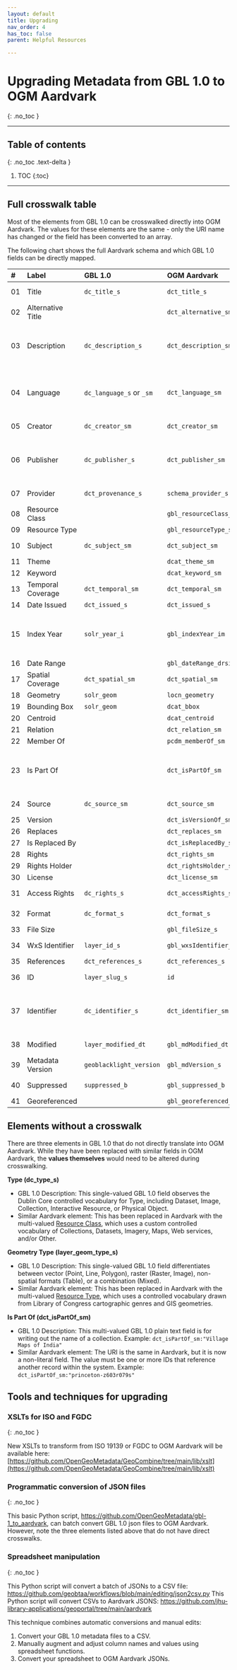 ```yaml
---
layout: default
title: Upgrading
nav_order: 4
has_toc: false
parent: Helpful Resources

---
```


# Upgrading Metadata from GBL 1.0 to OGM Aardvark
{: .no_toc }

---
## Table of contents
{: .no_toc .text-delta }

1. TOC
{:toc}

---

## Full crosswalk table

Most of the elements from GBL 1.0 can be crosswalked directly into OGM Aardvark. The values for these elements are the same - only the URI name has changed or the field has been converted to an array.  

The following chart shows the full Aardvark schema and which GBL 1.0 fields can be directly mapped.

|  # |       Label       |        GBL 1.0           |      OGM Aardvark      |                Note               |
|:---|:------------------|:-------------------------|:-----------------------|:----------------------------------|
| 01 |       Title       | `dc_title_s`             | `dct_title_s`          |           new namespace           |
| 02 | Alternative Title |                          | `dct_alternative_sm`   |             new field             |
| 03 |    Description    | `dc_description_s`       | `dct_description_sm`   |new namespace; single to multi-valued|
| 04 |      Language     | `dc_language_s` or `_sm` | `dct_language_sm`      |new namespace; single to multi-valued|
| 05 |      Creator      | `dc_creator_sm`          | `dct_creator_sm`       |           new namespace           |
| 06 |     Publisher     | `dc_publisher_s`         | `dct_publisher_sm`     |new namespace; single to multi-valued|
| 07 |      Provider     | `dct_provenance_s`       | `schema_provider_s`    |            new URI name           |
| 08 |   Resource Class  |                          | `gbl_resourceClass_sm` |             new field             |
| 09 |   Resource Type   |                          | `gbl_resourceType_sm`  |             new field             |
| 10 |      Subject      | `dc_subject_sm`          | `dct_subject_sm`       |           new namespace           |
| 11 |       Theme       |                          | `dcat_theme_sm`        |             new field             |
| 12 |      Keyword      |                          | `dcat_keyword_sm`      |             new field             |
| 13 | Temporal Coverage | `dct_temporal_sm`        | `dct_temporal_sm`      |             no change             |
| 14 |    Date Issued    | `dct_issued_s`           | `dct_issued_s`         |             no change             |
| 15 |     Index Year    | `solr_year_i`            | `gbl_indexYear_im`     |new URI name; single to multi-valued|
| 16 |     Date Range    |                          | `gbl_dateRange_drsim`  |             new field             |
| 17 |  Spatial Coverage | `dct_spatial_sm`         | `dct_spatial_sm`       |             no change             |
| 18 |      Geometry     | `solr_geom`              | `locn_geometry`        |             new field             |
| 19 |    Bounding Box   | `solr_geom`              | `dcat_bbox`            |             new field             |
| 20 |      Centroid     |                          | `dcat_centroid`        |             new field             |
| 21 |      Relation     |                          | `dct_relation_sm`      |             new field             |
| 22 |     Member Of     |                          | `pcdm_memberOf_sm`     |             new field             |
| 23 |     Is Part Of    |                          | `dct_isPartOf_sm`      |new value type (see [Elements without a crosswalk](#elements-without-a-crosswalk))|
| 24 |       Source      | `dc_source_sm`           | `dct_source_sm`        |           new namespace           |
| 25 |      Version      |                          | `dct_isVersionOf_sm`   |             new field             |
| 26 |      Replaces     |                          | `dct_replaces_sm`      |             new field             |
| 27 |   Is Replaced By  |                          | `dct_isReplacedBy_sm`  |             new field             |
| 28 |       Rights      |                          | `dct_rights_sm`        |             new field             |
| 29 |   Rights Holder   |                          | `dct_rightsHolder_sm`  |             new field             |
| 30 |      License      |                          | `dct_license_sm`       |             new field             |
| 31 |   Access Rights   | `dc_rights_s`            | `dct_accessRights_s`   |            new URI name           |
| 32 |       Format      | `dc_format_s`            | `dct_format_s`         |           new namespace           |
| 33 |     File Size     |                          | `gbl_fileSize_s`       |             new field             |
| 34 |   WxS Identifier  | `layer_id_s`             | `gbl_wxsIdentifier_s`  |            new URI name           |
| 35 |     References    | `dct_references_s`       | `dct_references_s`     |             no change             |
| 36 |         ID        | `layer_slug_s`           | `id`                   |            new URI name           |
| 37 |     Identifier    | `dc_identifier_s`        | `dct_identifier_sm`    |new namespace; single to multi-valued |
| 38 |      Modified     | `layer_modified_dt`      | `gbl_mdModified_dt`    |            new URI name           |
| 39 |  Metadata Version | `geoblacklight_version`  | `gbl_mdVersion_s`      |            new URI name           |
| 40 |     Suppressed    | `suppressed_b`           | `gbl_suppressed_b`     |           new namespace           |
| 41 |   Georeferenced   |                          | `gbl_georeferenced_b`  |             new field             |

## Elements without a crosswalk


There are three elements in GBL 1.0 that do not directly translate into OGM Aardvark. While they have been replaced with similar fields in OGM Aardvark, the **values themselves** would need to be altered during crosswalking.

**Type (dc_type_s)**
* GBL 1.0 Description: This single-valued GBL 1.0 field observes the Dublin Core controlled vocabulary for Type, including Dataset, Image, Collection, Interactive Resource, or Physical Object.
* Similar Aardvark element: This has been replaced in Aardvark with the multi-valued [Resource Class](ogm-aardvark/resource-class), which uses a custom controlled vocabulary of Collections, Datasets, Imagery, Maps, Web services, and/or Other.

**Geometry Type (layer_geom_type_s)**
* GBL 1.0 Description: This single-valued GBL 1.0 field differentiates between vector (Point, Line, Polygon), raster (Raster, Image), non-spatial formats (Table), or a combination (Mixed).
* Similar Aardvark element: This has been replaced in Aardvark with the multi-valued [Resource Type](ogm-aardvark/resource-type), which uses a controlled vocabulary drawn from Library of Congress cartographic genres and GIS geometries.

**Is Part Of (dct_isPartOf_sm)**
* GBL 1.0 Description: This multi-valued GBL 1.0 plain text field is for writing out the name of a collection. Example: `dct_isPartOf_sm:"Village Maps of India"`
* Similar Aardvark element: The URI is the same in Aardvark, but it is now a non-literal field. The value must be one or more IDs that reference another record within the system. Example: `dct_isPartOf_sm:"princeton-z603r079s"`

## Tools and techniques for upgrading

### XSLTs for ISO and FGDC
{: .no_toc }

New XSLTs to transform from ISO 19139 or FGDC to OGM Aardvark will be available here: [https://github.com/OpenGeoMetadata/GeoCombine/tree/main/lib/xslt](https://github.com/OpenGeoMetadata/GeoCombine/tree/main/lib/xslt)

### Programmatic conversion of JSON files
{: .no_toc }

This basic Python script, https://github.com/OpenGeoMetadata/gbl-1_to_aardvark, can batch convert GBL 1.0 json files to OGM Aardvark. However, note the three elements listed above that do not have direct crosswalks.

### Spreadsheet manipulation
{: .no_toc }

This Python script will convert a batch of JSONs to a CSV file: https://github.com/geobtaa/workflows/blob/main/editing/json2csv.py
This Python script will convert CSVs to Aardvark JSONS: https://github.com/jhu-library-applications/geoportal/tree/main/aardvark

This technique combines automatic conversions and manual edits:
1. Convert your GBL 1.0 metadata files to a CSV.
2. Manually augment and adjust column names and values using spreadsheet functions.
3. Convert your spreadsheet to OGM Aardvark JSONs. 
